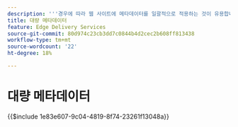 ```yaml
---
description: '''경우에 따라 웹 사이트에 메타데이터를 일괄적으로 적용하는 것이 유용합니다. 일반적인 사용 사례는 다음과 같습니다.'
title: 대량 메타데이터
feature: Edge Delivery Services
source-git-commit: 80d974c23cb3dd7c0844b4d2cec2b608ff813438
workflow-type: tm+mt
source-wordcount: '22'
ht-degree: 18%

---
```


# 대량 메타데이터

{{$include 1e83e607-9c04-4819-8f74-23261f13048a}}